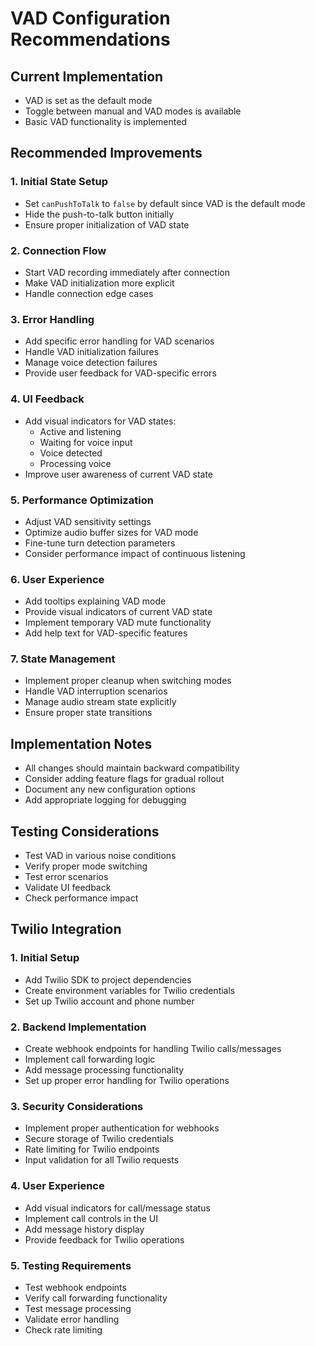 # VAD Configuration Recommendations

## Current Implementation
- VAD is set as the default mode
- Toggle between manual and VAD modes is available
- Basic VAD functionality is implemented

## Recommended Improvements

### 1. Initial State Setup
- Set `canPushToTalk` to `false` by default since VAD is the default mode
- Hide the push-to-talk button initially
- Ensure proper initialization of VAD state

### 2. Connection Flow
- Start VAD recording immediately after connection
- Make VAD initialization more explicit
- Handle connection edge cases

### 3. Error Handling
- Add specific error handling for VAD scenarios
- Handle VAD initialization failures
- Manage voice detection failures
- Provide user feedback for VAD-specific errors

### 4. UI Feedback
- Add visual indicators for VAD states:
  - Active and listening
  - Waiting for voice input
  - Voice detected
  - Processing voice
- Improve user awareness of current VAD state

### 5. Performance Optimization
- Adjust VAD sensitivity settings
- Optimize audio buffer sizes for VAD mode
- Fine-tune turn detection parameters
- Consider performance impact of continuous listening

### 6. User Experience
- Add tooltips explaining VAD mode
- Provide visual indicators of current VAD state
- Implement temporary VAD mute functionality
- Add help text for VAD-specific features

### 7. State Management
- Implement proper cleanup when switching modes
- Handle VAD interruption scenarios
- Manage audio stream state explicitly
- Ensure proper state transitions

## Implementation Notes
- All changes should maintain backward compatibility
- Consider adding feature flags for gradual rollout
- Document any new configuration options
- Add appropriate logging for debugging

## Testing Considerations
- Test VAD in various noise conditions
- Verify proper mode switching
- Test error scenarios
- Validate UI feedback
- Check performance impact

## Twilio Integration

### 1. Initial Setup
- Add Twilio SDK to project dependencies
- Create environment variables for Twilio credentials
- Set up Twilio account and phone number

### 2. Backend Implementation
- Create webhook endpoints for handling Twilio calls/messages
- Implement call forwarding logic
- Add message processing functionality
- Set up proper error handling for Twilio operations

### 3. Security Considerations
- Implement proper authentication for webhooks
- Secure storage of Twilio credentials
- Rate limiting for Twilio endpoints
- Input validation for all Twilio requests

### 4. User Experience
- Add visual indicators for call/message status
- Implement call controls in the UI
- Add message history display
- Provide feedback for Twilio operations

### 5. Testing Requirements
- Test webhook endpoints
- Verify call forwarding functionality
- Test message processing
- Validate error handling
- Check rate limiting 